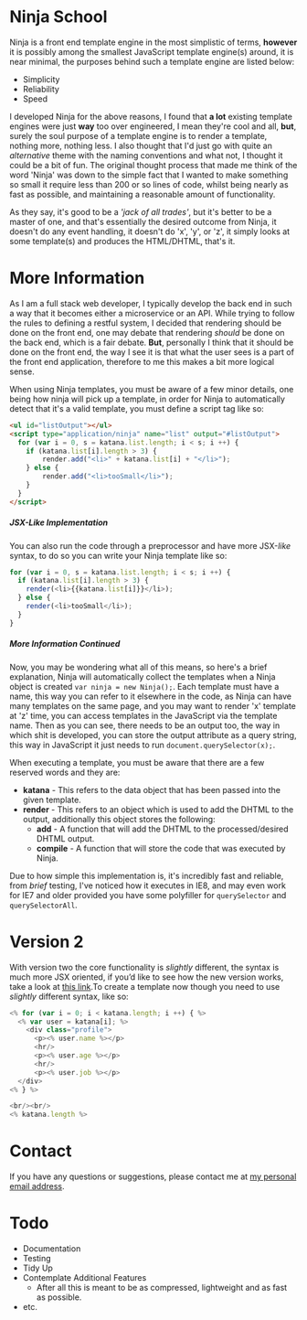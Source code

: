 # Ninja School

Ninja is a front end template engine in the most simplistic of terms, **however** it is possibly among the smallest JavaScript template engine(s) around, it is near minimal, the purposes behind such a template engine are listed below:

  - Simplicity
  - Reliability
  - Speed

I developed Ninja for the above reasons, I found that **a lot** existing template engines were just **way** too over engineered, I mean they're cool and all, **but**, surely the soul purpose of a template engine is to render a template, nothing more, nothing less. I also thought that I'd just go with quite an _alternative_ theme with the naming conventions and what not, I thought it could be a bit of fun. The original thought process that made me think of the word 'Ninja' was down to the simple fact that I wanted to make something so small it require less than 200 or so lines of code, whilst being nearly as fast as possible, and maintaining a reasonable amount of functionality.

As they say, it's good to be a _'jack of all trades'_, but it's better to be a master of one, and that's essentially the desired outcome from Ninja, it doesn't do any event handling, it doesn't do 'x', 'y', or 'z', it simply looks at some template(s) and produces the HTML/DHTML, that's it. 

# More Information

As I am a full stack web developer, I typically develop the back end in such a way that it becomes either a microservice or an API. While trying to follow the rules to defining a restful system, I decided that rendering should be done on the front end, one may debate that rendering _should_ be done on the back end, which is a fair debate. **But**, personally I think that it should be done on the front end, the way I see it is that what the user sees is a part of the front end application, therefore to me this makes a bit more logical sense.

When using Ninja templates, you must be aware of a few minor details, one being how ninja will pick up a template, in order for Ninja to automatically detect that it's a valid template, you must define a script tag like so:

```html
<ul id="listOutput"></ul>
<script type="application/ninja" name="list" output="#listOutput">
  for (var i = 0, s = katana.list.length; i < s; i ++) {
    if (katana.list[i].length > 3) {
        render.add("<li>" + katana.list[i] + "</li>");
    } else {
        render.add("<li>tooSmall</li>");
    }
  }
</script>
```

##### JSX-_Like_ Implementation

You can also run the code through a preprocessor and have more JSX-_like_ syntax, to do so you can write your Ninja template like so:

```javascript
for (var i = 0, s = katana.list.length; i < s; i ++) {
  if (katana.list[i].length > 3) {
    render(<li>{{katana.list[i]}}</li>);
  } else {
    render(<li>tooSmall</li>);
  }
}
```

##### More Information Continued

Now, you may be wondering what all of this means, so here's a brief explanation, Ninja will automatically collect the templates when a Ninja object is created ```var ninja = new Ninja();```. Each template must have a name, this way you can refer to it elsewhere in the code, as Ninja can have many templates on the same page, and you may want to render 'x' template at 'z' time, you can access templates in the JavaScript via the template name. Then as you can see, there needs to be an output too, the way in which shit is developed, you can store the output attribute as a query string, this way in JavaScript it just needs to run ```document.querySelector(x);```.

When executing a template, you must be aware that there are a few reserved words and they are:

  - **katana** - This refers to the data object that has been passed into the given template.
  - **render** - This refers to an object which is used to add the DHTML to the output, additionally this object stores the following:
    - **add** - A function that will add the DHTML to the processed/desired DHTML output.
    - **compile** - A function that will store the code that was executed by Ninja.

Due to how simple this implementation is, it's incredibly fast and reliable, from _brief_ testing, I've noticed how it executes in IE8, and may even work for IE7 and older provided you have some polyfiller for ```querySelector``` and ```querySelectorAll```.


# Version 2
With version two the core functionality is _slightly_ different, the syntax is much more JSX oriented, if you’d like to see how the new version works, take a look at [this link](http://krasimirtsonev.com/blog/article/Javascript-template-engine-in-just-20-line).To create a template now though you need to use _slightly_ different syntax, like so: 

```javascript
<% for (var i = 0; i < katana.length; i ++) { %>
  <% var user = katana[i]; %>
    <div class="profile">
      <p><% user.name %></p>
      <hr/>
      <p><% user.age %></p>
      <hr/>
      <p><% user.job %></p>
  </div>
<% } %>

<br/><br/>
<% katana.length %>
```


# Contact
If you have any questions or suggestions, please contact me at [my personal email address](mailto:joeevs196@gmail.com).


# Todo
  - Documentation
  - Testing
  - Tidy Up
  - Contemplate Additional Features
      - After all this is meant to be as compressed, lightweight and as fast as possible.
  - etc.
